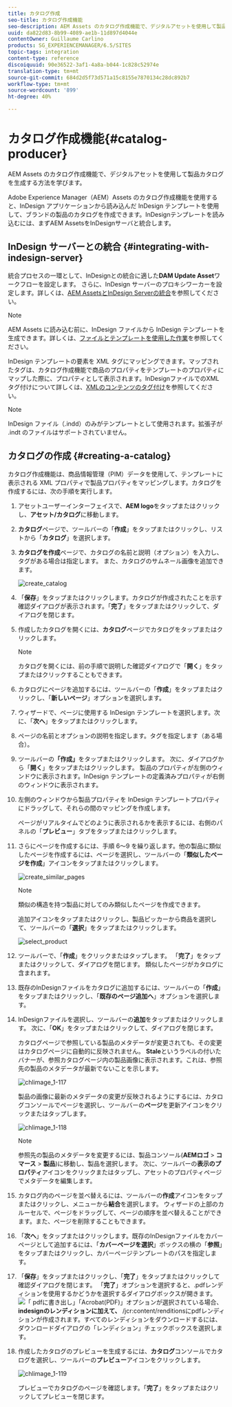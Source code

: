 ```yaml
---
title: カタログ作成
seo-title: カタログ作成機能
seo-description: AEM Assets のカタログ作成機能で、デジタルアセットを使用して製品カタログを生成する方法を学びます。
uuid: da822d83-8b99-4089-ae1b-11d897d4044e
contentOwner: Guillaume Carlino
products: SG_EXPERIENCEMANAGER/6.5/SITES
topic-tags: integration
content-type: reference
discoiquuid: 90e36522-3af1-4a8a-b044-1c828c52974e
translation-type: tm+mt
source-git-commit: 684d2d5f73d571a15c8155e7870134c28dc892b7
workflow-type: tm+mt
source-wordcount: '899'
ht-degree: 40%

---
```



# カタログ作成機能{#catalog-producer}

AEM Assets のカタログ作成機能で、デジタルアセットを使用して製品カタログを生成する方法を学びます。

Adobe Experience Manager（AEM）Assets のカタログ作成機能を使用すると、InDesign アプリケーションから読み込んだ InDesign テンプレートを使用して、ブランドの製品のカタログを作成できます。InDesignテンプレートを読み込むには、まずAEM AssetsをInDesignサーバと統合します。

## InDesign サーバーとの統合 {#integrating-with-indesign-server}

統合プロセスの一環として、InDesignとの統合に適した&#x200B;**DAM Update Asset**&#x200B;ワークフローを設定します。 さらに、InDesign サーバーのプロキシワーカーを設定します。詳しくは、[AEM AssetsとInDesign Serverの統合](/help/assets/indesign.md)を参照してください。

>[!NOTE]
>
>AEM Assets に読み込む前に、InDesign ファイルから InDesign テンプレートを生成できます。詳しくは、[ファイルとテンプレートを使用した作業](https://helpx.adobe.com/jp/indesign/using/files-templates.html)を参照してください。
>
>InDesign テンプレートの要素を XML タグにマッピングできます。マップされたタグは、カタログ作成機能で商品のプロパティをテンプレートのプロパティにマップした際に、プロパティとして表示されます。InDesignファイルでのXMLタグ付けについて詳しくは、[XMLのコンテンツのタグ付け](https://helpx.adobe.com/jp/indesign/using/tagging-content-xml.html)を参照してください。

>[!NOTE]
>
>InDesign ファイル（.indd）のみがテンプレートとして使用されます。拡張子が .indt のファイルはサポートされていません。

## カタログの作成  {#creating-a-catalog}

カタログ作成機能は、商品情報管理（PIM）データを使用して、テンプレートに表示される XML プロパティで製品プロパティをマッピングします。カタログを作成するには、次の手順を実行します。

1. アセットユーザーインターフェイスで、**AEM logo**&#x200B;をタップまたはクリックし、**アセット/カタログ**&#x200B;に移動します。
1. **カタログ**&#x200B;ページで、ツールバーの「**作成**」をタップまたはクリックし、リストから「**カタログ**」を選択します。
1. **カタログを作成**&#x200B;ページで、カタログの名前と説明（オプション）を入力し、タグがある場合は指定します。 また、カタログのサムネール画像を追加できます。

   ![create_catalog](assets/create_catalog.png)

1. 「**保存**」をタップまたはクリックします。カタログが作成されたことを示す確認ダイアログが表示されます。「**完了**」をタップまたはクリックして、ダイアログを閉じます。
1. 作成したカタログを開くには、**カタログ**&#x200B;ページでカタログをタップまたはクリックします。

   >[!NOTE]
   >
   >カタログを開くには、前の手順で説明した確認ダイアログで「**開く**」をタップまたはクリックすることもできます。

1. カタログにページを追加するには、ツールバーの「**作成**」をタップまたはクリックし、「**新しいページ**」オプションを選択します。
1. ウィザードで、ページに使用する InDesign テンプレートを選択します。次に、「**次へ**」をタップまたはクリックします。
1. ページの名前とオプションの説明を指定します。タグを指定します（ある場合）。
1. ツールバーの&#x200B;**「作成」**&#x200B;をタップまたはクリックします。 次に、ダイアログから「**開く**」をタップまたはクリックします。 製品のプロパティが左側のウィンドウに表示されます。InDesign テンプレートの定義済みプロパティが右側のウィンドウに表示されます。
1. 左側のウィンドウから製品プロパティを InDesign テンプレートプロパティにドラッグして、それらの間のマッピングを作成します。

   ページがリアルタイムでどのように表示されるかを表示するには、右側のパネルの「**プレビュー**」タブをタップまたはクリックします。

1. さらにページを作成するには、手順 6～9 を繰り返します。他の製品に類似したページを作成するには、ページを選択し、ツールバーの「**類似したページを作成**」アイコンをタップまたはクリックします。

   ![create_similar_pages](assets/create_similar_pages.png)

   >[!NOTE]
   >
   >類似の構造を持つ製品に対してのみ類似したページを作成できます。

   追加アイコンをタップまたはクリックし、製品ピッカーから商品を選択して、ツールバーの「**選択**」をタップまたはクリックします。

   ![select_product](assets/select_product.png)

1. ツールバーで、「**作成**」をクリックまたはタップします。 「**完了**」をタップまたはクリックして、ダイアログを閉じます。 類似したページがカタログに含まれます。
1. 既存のInDesignファイルをカタログに追加するには、ツールバーの「**作成**」をタップまたはクリックし、「**既存のページ追加へ**」オプションを選択します。
1. InDesignファイルを選択し、ツールバーの&#x200B;**追加**&#x200B;をタップまたはクリックします。 次に、「**OK**」をタップまたはクリックして、ダイアログを閉じます。

   カタログページで参照している製品のメタデータが変更されても、その変更はカタログページに自動的に反映されません。 **Stale**&#x200B;というラベルの付いたバナーが、参照カタログページ内の製品画像に表示されます。これは、参照先の製品のメタデータが最新でないことを示します。

   ![chlimage_1-117](assets/chlimage_1-117a.png)

   製品の画像に最新のメタデータの変更が反映されるようにするには、カタログコンソールでページを選択し、ツールバーの&#x200B;**ページ**&#x200B;を更新アイコンをクリックまたはタップします。

   ![chlimage_1-118](assets/chlimage_1-118a.png)

   >[!NOTE]
   >
   >参照先の製品のメタデータを変更するには、製品コンソール(**AEMロゴ** > **コマース** > **製品**)に移動し、製品を選択します。 次に、ツールバーの&#x200B;**表示のプロパティ**&#x200B;アイコンをクリックまたはタップし、アセットのプロパティページでメタデータを編集します。

1. カタログ内のページを並べ替えるには、ツールバーの&#x200B;**作成**&#x200B;アイコンをタップまたはクリックし、メニューから&#x200B;**結合**&#x200B;を選択します。 ウィザードの上部のカルーセルで、ページをドラッグして、ページの順序を並べ替えることができます。また、ページを削除することもできます。

1. 「**次へ**」をタップまたはクリックします。既存のInDesignファイルをカバーページとして追加するには、「**カバーページを選択**」ボックスの横の「**参照**」をタップまたはクリックし、カバーページテンプレートのパスを指定します。
1. 「**保存**」をタップまたはクリックし、「**完了**」をタップまたはクリックして確認ダイアログを閉じます。
「**完了**」オプションを選択すると、.pdfレンディションを使用するかどうかを選択するダイアログボックスが開きます。
   ![「](assets/CatalogPDF.png)
pdfに書き出し」「Acrobat(PDF)」オプションが選択されている場合、  **indesignのレンディションに加えて、** /jcr:content/renditionsにpdfレンディションが作成されます。すべてのレンディションをダウンロードするには、ダウンロードダイアログの「レンディション」チェックボックスを選択します。

1. 作成したカタログのプレビューを生成するには、**カタログ**&#x200B;コンソールでカタログを選択し、ツールバーの&#x200B;**プレビュー**&#x200B;アイコンをクリックします。

   ![chlimage_1-119](assets/chlimage_1-119a.png)

   プレビューでカタログのページを確認します。「**完了**」をタップまたはクリックしてプレビューを閉じます。

